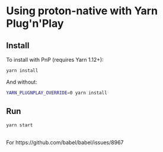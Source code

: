 # Using proton-native with Yarn Plug'n'Play

## Install

To install with PnP (requires Yarn 1.12+):
```sh
yarn install
```

And without:
```sh
YARN_PLUGNPLAY_OVERRIDE=0 yarn install
```

## Run

```sh
yarn start
```

<br>
For https://github.com/babel/babel/issues/8967